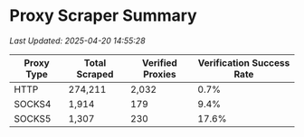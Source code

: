 # Proxy Scraper Summary

_Last Updated: 2025-04-20 14:55:28_

| Proxy Type | Total Scraped | Verified Proxies | Verification Success Rate |
|------------|--------------|------------------|--------------------------|
| HTTP | 274,211 | 2,032 | 0.7% |
| SOCKS4 | 1,914 | 179 | 9.4% |
| SOCKS5 | 1,307 | 230 | 17.6% |
